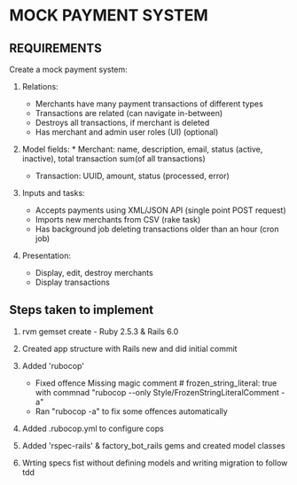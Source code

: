 # MOCK PAYMENT SYSTEM

## REQUIREMENTS

Create a mock payment system:
1. Relations: 
    * Merchants have many payment transactions of different types 
    * Transactions are related (can navigate in-between)
    * Destroys all transactions, if merchant is deleted
    * Has merchant and admin user roles (UI) (optional)

2. Model fields: 
		* Merchant: name, description, email, status (active, inactive), total transaction sum(of all transactions)
    * Transaction: UUID, amount, status (processed, error)

3. Inputs and tasks:
    * Accepts payments using XML/JSON API (single point POST request)
    * Imports new merchants from CSV (rake task)
    * Has background job deleting transactions older than an hour (cron job)

4. Presentation:
    * Display, edit, destroy merchants
    * Display transactions


## Steps taken to implement

1. rvm gemset create - Ruby 2.5.3 & Rails 6.0

2. Created app structure with Rails new and did initial commit

3. Added 'rubocop' 
	
	- Fixed offence Missing magic comment # frozen_string_literal: true with commnad  "rubocop --only Style/FrozenStringLiteralComment -a"
	- Ran "rubocop -a" to fix some offences automatically

4. Added .rubocop.yml to configure cops

5. Added 'rspec-rails' & factory_bot_rails gems and created model classes

6. Wrting specs fist without defining models and writing migration to follow tdd